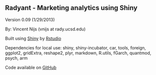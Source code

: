## Radyant - Marketing analytics using Shiny

Version 0.09 (1/29/2013)

By: Vincent Nijs (vnijs at rady.ucsd.edu)

Built using [Shiny](http://www.rstudio.com/shiny/) by [Rstudio](http://www.rstudio.com/)

Dependencies for local use: shiny, shiny-incubator, car, tools, foreign, ggplot2, gridExtra, reshape2, plyr, markdown, R.utils, fGarch, quantmod, psych, arm

Code available on [GitHub](https://github.com/mostly-harmless/radyant)


